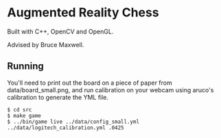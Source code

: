 # Augmented Reality Chess
Built with C++, OpenCV and OpenGL.

Advised by Bruce Maxwell.

## Running
You'll need to print out the board on a piece of paper from data/board_small.png, and run calibration on your webcam using aruco's calibration to generate the YML file.
```
$ cd src
$ make game
$ ../bin/game live ../data/config_small.yml ../data/logitech_calibration.yml .0425
```
